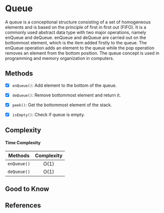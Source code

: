 # Queue

A queue is a conceptional structure consisting of a set of homogeneous elements and is based on the principle of first
in first out (FIFO). It is a commonly used abstract data type with two major operations, namely enQueue and deQueue. enQueue and deQueue
are carried out on the bottommost element, which is the item  added firstly to the queue. The enQueue operation adds an 
element to the queue while the pop operation removes an element from the bottom position. The queue concept is used in 
programming and memory organization in computers.



## Methods

- [x] `enQueue()`: Add element to the bottom of the queue.
- [x] `deQueue()`: Remove bottommost element and return it.
- [x] `peek()`: Get the bottommost element of the stack.
- [x] `isEmpty()`: Check if queue is empty.


## Complexity

#### Time Complexity

| Methods      | Complexity |  
| :----------: | :----------------: |  
| `enQueue()`  |      O(1)          |  
| `deQueue()`  |      O(1)          |  

 


## Good to Know



## References
